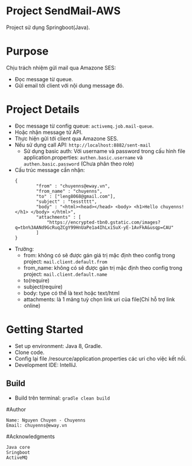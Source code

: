 # Project SendMail-AWS
Project sử dụng Springboot(Java).
# Purpose
Chịu trách nhiệm gửi mail qua Amazone SES:
- Đọc message từ queue.
- Gửi email tới client với nội dung message đó.
# Project Details
- Đọc message từ config queue: `activemq.job.mail-queue`.
- Hoặc nhận message từ API.
- Thực hiện gửi tới client qua Amazone SES.
- Nếu sử dụng call API: `http://localhost:8882/sent-mail`
     + Sử dụng basic auth: Với username và password trong cấu hình file 
       application.properties: `authen.basic.username`  và `authen.basic.password` (Chưa phân theo role)
- Cấu trúc message cần nhận: 
    ```
    {
            "from" : "chuyenns@eway.vn",
            "from_name" : "chuyenns",
            "to" : ["leng8068@gmail.com"],
            "subject" : "tesstttt", 
            "body" : "<html><head></head> <body> <h1>Hello chuyenns!</h1> </body> </html>",
            "attachments" : [
                "https://encrypted-tbn0.gstatic.com/images?q=tbn%3AANd9GcRuqZCgY99HnUaPe1a4IhLxiSuX-yE-1AvFkA&usqp=CAU"
            ]
    }
- Trường: 
    + from: không có sẽ được gán giá trị mặc định theo config trong project: `mail.client.default.from`
    + from_name: không có sẽ được gán trị mặc định theo config trong project: `mail.client.default.name`
    + to(require)
    + subject(require)
    + body: type có thể là text hoặc text/html
    + attachments: là 1 mảng tuỳ chọn link uri của file(Chỉ hỗ trợ link online)
   
# Getting Started
- Set up environment: Java 8, Gradle.
- Clone code.
- Config lại file /resource/application.properties các uri cho việc kết nối.
- Development IDE: IntelliJ.

## Build
- Build trên terminal: `gradle clean build`

#Author
```
Name: Nguyen Chuyen - Chuyenns
Email: chuyenns@eway.vn
```
#Acknowledgments
```
Java core
Sringboot
ActiveMQ
```
